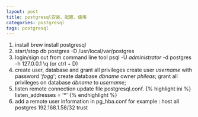 ```yaml
---
layout: post
title: postgresql安装、配置、使用
categories: postgresql
tags: postgresql
---
```

1. install
brew install postgresql
2. start/stop db
postgres -D /usr/local/var/postgres
3. login/sign out from command line tool
psql -U *administrator* -d postgres -h 127.0.0.1
\q (or ctrl + D)
4. create user, database and grant all privileges
create user *username* with password '*fogg*';
create database *dbname* owner *phileas*;
grant all privileges on database *dbname* to *username*;
5. listen remote connection
update file postgresql.conf.
{% highlight ini %}
listen_addresses = '*'
{% endhighlight %}
6. add a remote user information in pg_hba.conf
for example :
host		all		postgres		192.168.1.58/32		trust